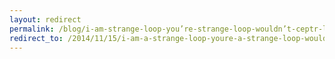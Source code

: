 ```yaml
---
layout: redirect
permalink: /blog/i-am-strange-loop-you’re-strange-loop-wouldn’t-ceptr-likely-be-strange-loop-too
redirect_to: /2014/11/15/i-am-a-strange-loop-youre-a-strange-loop-wouldnt-ceptr-likely-be-strange-loop-too
---
```

